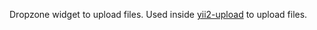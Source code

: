 Dropzone widget to upload files.
Used inside [yii2-upload](https://github.com/gustarus/yii2-upload) to upload files.
